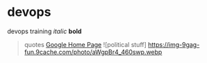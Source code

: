 # devops
devops training
_italic_
**bold**
>quotes
[Google Home Page](https://www.google.co.uk)
![political stuff] https://img-9gag-fun.9cache.com/photo/aWgpBr4_460swp.webp
